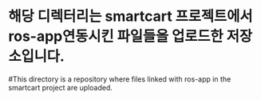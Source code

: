 # 해당 디렉터리는 smartcart 프로젝트에서 ros-app연동시킨 파일들을 업로드한 저장소입니다.

#This directory is a repository where files linked with ros-app in the smartcart project are uploaded.

